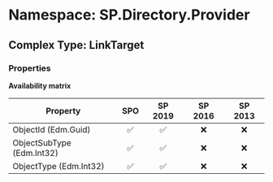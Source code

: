 # Namespace: SP.Directory.Provider

## Complex Type: LinkTarget

### Properties

**Availability matrix**

Property | SPO | SP 2019 | SP 2016 | SP 2013
----------|:---:|:-------:|:-------:|:-------:
ObjectId (Edm.Guid) | ✅ | ✅ | ❌ | ❌
ObjectSubType (Edm.Int32) | ✅ | ✅ | ❌ | ❌
ObjectType (Edm.Int32) | ✅ | ✅ | ❌ | ❌